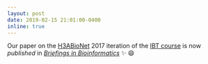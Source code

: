 ```yaml
---
layout: post
date: 2019-02-15 21:01:00-0400
inline: true
---
```


Our paper on the [H3ABioNet](https://h3abionet.org/) 2017 iteration of the [IBT course](https://training.h3abionet.org/IBT_2017/) is now *published* in [_Briefings in Bioinformatics_](https://academic.oup.com/bib/advance-article/doi/10.1093/bib/bbz004/5319217?guestAccessKey=359eb735-e44a-46af-9fea-31aaf8e96083) :sparkles: :smile:
